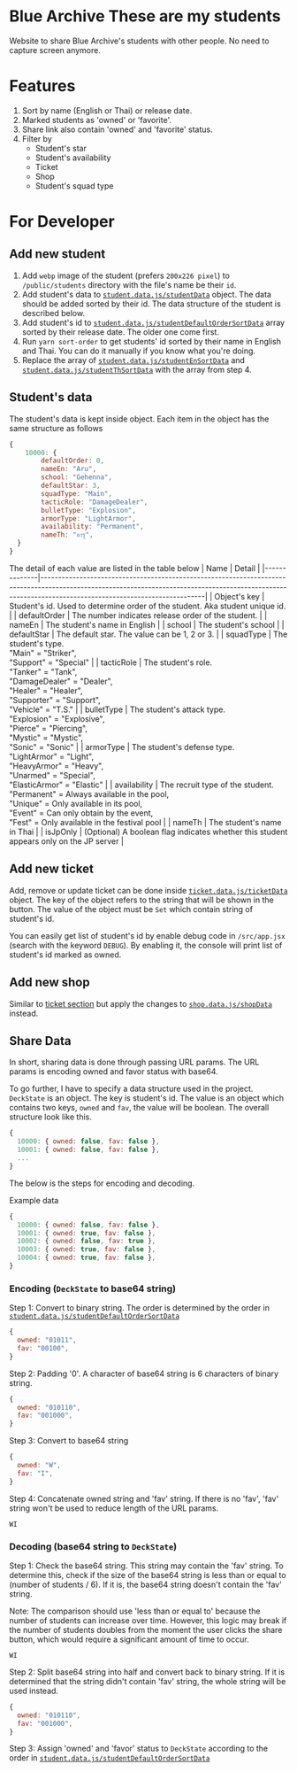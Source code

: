 # Blue Archive These are my students

Website to share Blue Archive's students with other people. No need to capture screen anymore.

# Features

1. Sort by name (English or Thai) or release date.
2. Marked students as 'owned' or 'favorite'.
3. Share link also contain 'owned' and 'favorite' status.
4. Filter by
   - Student's star
   - Student's availability
   - Ticket
   - Shop
   - Student's squad type

# For Developer

## Add new student

1. Add `webp` image of the student (prefers `200x226 pixel`) to `/public/students` directory with the file's name be their `id`.
2. Add student's data to [`student.data.js/studentData`](https://github.com/puttimeth/blue-archive-these-are-my-students/blob/309ae86507b24453e7659c25ea7589e65b3e58ef/src/data/student.data.js) object. The data should be added sorted by their id. The data structure of the student is described below.
3. Add student's id to [`student.data.js/studentDefaultOrderSortData`](https://github.com/puttimeth/blue-archive-these-are-my-students/blob/309ae86507b24453e7659c25ea7589e65b3e58ef/src/data/student.data.js) array sorted by their release date. The older one come first.
4. Run `yarn sort-order` to get students' id sorted by their name in English and Thai. You can do it manually if you know what you're doing.
5. Replace the array of [`student.data.js/studentEnSortData`](https://github.com/puttimeth/blue-archive-these-are-my-students/blob/309ae86507b24453e7659c25ea7589e65b3e58ef/src/data/student.data.js) and [`student.data.js/studentThSortData`](https://github.com/puttimeth/blue-archive-these-are-my-students/blob/309ae86507b24453e7659c25ea7589e65b3e58ef/src/data/student.data.js) with the array from step 4.

## Student's data

The student's data is kept inside object. Each item in the object has the same structure as follows

```js
{
    10000: {
        defaultOrder: 0,
        nameEn: "Aru",
        school: "Gehenna",
        defaultStar: 3,
        squadType: "Main",
        tacticRole: "DamageDealer",
        bulletType: "Explosion",
        armorType: "LightArmor",
        availability: "Permanent",
        nameTh: "อารุ",
  }
}
```

The detail of each value are listed in the table below
| Name | Detail |
|--------------|----------------------------------------------------------------------------------------------------------------------------------------------------------------------------------------------------------|
| Object's key | Student's id. Used to determine order of the student. Aka student unique id. |
| defaultOrder | The number indicates release order of the student. |
| nameEn | The student's name in English |
| school | The student's school |
| defaultStar | The default star. The value can be 1, 2 or 3. |
| squadType | The student's type. <br>"Main" = "Striker", <br>"Support" = "Special" |
| tacticRole | The student's role. <br>"Tanker" = "Tank", <br>"DamageDealer" = "Dealer", <br>"Healer" = "Healer", <br>"Supporter" = "Support", <br>"Vehicle" = "T.S." |
| bulletType | The student's attack type. <br>"Explosion" = "Explosive", <br>"Pierce" = "Piercing", <br>"Mystic" = "Mystic", <br>"Sonic" = "Sonic" |
| armorType | The student's defense type. <br>"LightArmor" = "Light", <br>"HeavyArmor" = "Heavy", <br>"Unarmed" = "Special", <br>"ElasticArmor" = "Elastic" |
| availability | The recruit type of the student. <br>"Permanent" = Always available in the pool, <br>"Unique" = Only available in its pool, <br>"Event" = Can only obtain by the event, <br>"Fest" = Only available in the festival pool |
| nameTh | The student's name in Thai |
| isJpOnly | (Optional) A boolean flag indicates whether this student appears only on the JP server |

## Add new ticket

Add, remove or update ticket can be done inside [`ticket.data.js/ticketData`](https://github.com/puttimeth/blue-archive-these-are-my-students/blob/309ae86507b24453e7659c25ea7589e65b3e58ef/src/data/ticket.data.js) object. The key of the object refers to the string that will be shown in the button. The value of the object must be `Set` which contain string of student's id.

You can easily get list of student's id by enable debug code in `/src/app.jsx` (search with the keyword `DEBUG`). By enabling it, the console will print list of student's id marked as owned.

## Add new shop

Similar to [ticket section](#add-new-ticket) but apply the changes to [`shop.data.js/shopData`](https://github.com/puttimeth/blue-archive-these-are-my-students/blob/309ae86507b24453e7659c25ea7589e65b3e58ef/src/data/shop.data.js) instead.

## Share Data

In short, sharing data is done through passing URL params. The URL params is encoding owned and favor status with base64.

To go further, I have to specify a data structure used in the project.
`DeckState` is an object. The key is student's id. The value is an object which contains two keys, `owned` and `fav`, the value will be boolean. The overall structure look like this.

```js
{
  10000: { owned: false, fav: false },
  10001: { owned: false, fav: false },
  ...
}
```

The below is the steps for encoding and decoding.

Example data

```js
{
  10000: { owned: false, fav: false },
  10001: { owned: true, fav: false },
  10002: { owned: false, fav: true },
  10003: { owned: true, fav: false },
  10004: { owned: true, fav: false },
}
```

### Encoding (`DeckState` to base64 string)

Step 1: Convert to binary string. The order is determined by the order in [`student.data.js/studentDefaultOrderSortData`](https://github.com/puttimeth/blue-archive-these-are-my-students/blob/309ae86507b24453e7659c25ea7589e65b3e58ef/src/data/student.data.js)

```js
{
  owned: "01011",
  fav: "00100",
}
```

Step 2: Padding '0'. A character of base64 string is 6 characters of binary string.

```js
{
  owned: "010110",
  fav: "001000",
}
```

Step 3: Convert to base64 string

```js
{
  owned: "W",
  fav: "I",
}
```

Step 4: Concatenate owned string and 'fav' string. If there is no 'fav', 'fav' string won't be used to reduce length of the URL params.

```
WI
```

### Decoding (base64 string to `DeckState`)

Step 1: Check the base64 string. This string may contain the 'fav' string. To determine this, check if the size of the base64 string is less than or equal to (number of students / 6). If it is, the base64 string doesn't contain the 'fav' string.

Note: The comparison should use 'less than or equal to' because the number of students can increase over time. However, this logic may break if the number of students doubles from the moment the user clicks the share button, which would require a significant amount of time to occur.

```
WI
```

Step 2: Split base64 string into half and convert back to binary string. If it is determined that the string didn't contain 'fav' string, the whole string will be used instead.

```js
{
  owned: "010110",
  fav: "001000",
}
```

Step 3: Assign 'owned' and 'favor' status to `DeckState` according to the order in [`student.data.js/studentDefaultOrderSortData`](https://github.com/puttimeth/blue-archive-these-are-my-students/blob/309ae86507b24453e7659c25ea7589e65b3e58ef/src/data/student.data.js)
